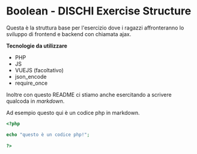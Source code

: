 # Boolean - DISCHI Exercise Structure

Questa è la struttura base per l'esercizio dove i ragazzi affronteranno lo sviluppo di frontend e backend con chiamata ajax.

**Tecnologie da utilizzare**

- PHP
- JS
- VUEJS (facoltativo)
- json_encode
- require_once


Inoltre con questo README ci stiamo anche esercitando a scrivere qualcoda in _markdown_.

Ad esempio questo qui è un codice php in markdown.

```php  
<?php 

echo "questo è un codice php!";
    
?>
```